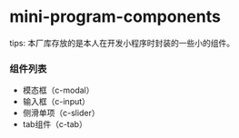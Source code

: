 # mini-program-components

tips: 本厂库存放的是本人在开发小程序时封装的一些小的组件。

### 组件列表

- 模态框（c-modal）
- 输入框（c-input）
- 侧滑单项（c-slider）
- tab组件（c-tab）